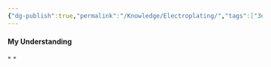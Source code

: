 ```yaml
---
{"dg-publish":true,"permalink":"/Knowledge/Electroplating/","tags":["3d_printing","diy/material"]}
---
```


#### My Understanding
" "